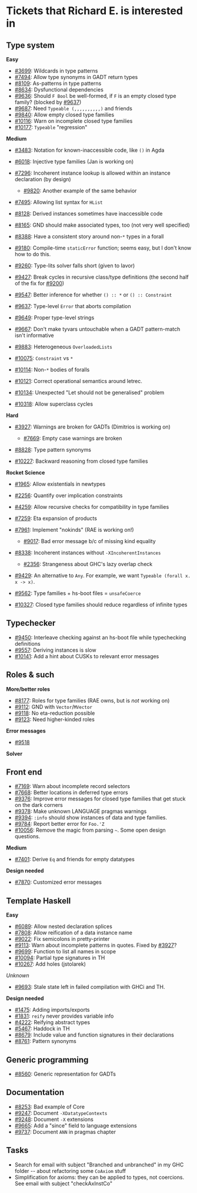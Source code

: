 # Tickets that Richard E. is interested in

## Type system

**Easy**

- [\#3699](https://gitlab.haskell.org//ghc/ghc/issues/3699): Wildcards in type patterns
- [\#7494](https://gitlab.haskell.org//ghc/ghc/issues/7494): Allow type synonyms in GADT return types
- [\#8109](https://gitlab.haskell.org//ghc/ghc/issues/8109): As-patterns in type patterns
- [\#8634](https://gitlab.haskell.org//ghc/ghc/issues/8634): Dysfunctional dependencies
- [\#9636](https://gitlab.haskell.org//ghc/ghc/issues/9636): Should `F Bool` be well-formed, if `F` is an empty closed type family? (blocked by [\#9637](https://gitlab.haskell.org//ghc/ghc/issues/9637))
- [\#9687](https://gitlab.haskell.org//ghc/ghc/issues/9687): Need `Typeable (,,,,,,,,,,)` and friends
- [\#9840](https://gitlab.haskell.org//ghc/ghc/issues/9840): Allow empty closed type families
- [\#10116](https://gitlab.haskell.org//ghc/ghc/issues/10116): Warn on incomplete closed type families
- [\#10177](https://gitlab.haskell.org//ghc/ghc/issues/10177): `Typeable` "regression"

**Medium**

- [\#3483](https://gitlab.haskell.org//ghc/ghc/issues/3483): Notation for known-inaccessible code, like `()` in Agda
- [\#6018](https://gitlab.haskell.org//ghc/ghc/issues/6018): Injective type families (Jan is working on)
- [\#7296](https://gitlab.haskell.org//ghc/ghc/issues/7296): Incoherent instance lookup is allowed within an instance declaration (by design)

  - [\#9820](https://gitlab.haskell.org//ghc/ghc/issues/9820): Another example of the same behavior
- [\#7495](https://gitlab.haskell.org//ghc/ghc/issues/7495): Allowing list syntax for `HList`
- [\#8128](https://gitlab.haskell.org//ghc/ghc/issues/8128): Derived instances sometimes have inaccessible code
- [\#8165](https://gitlab.haskell.org//ghc/ghc/issues/8165): GND should make associated types, too (not very well specified)
- [\#8388](https://gitlab.haskell.org//ghc/ghc/issues/8388): Have a consistent story around non-`*` types in a forall
- [\#9180](https://gitlab.haskell.org//ghc/ghc/issues/9180): Compile-time `staticError` function; seems easy, but I don't know how to do this.
- [\#9260](https://gitlab.haskell.org//ghc/ghc/issues/9260): Type-lits solver falls short (given to Iavor)
- [\#9427](https://gitlab.haskell.org//ghc/ghc/issues/9427): Break cycles in recursive class/type definitions (the second half of the fix for [\#9200](https://gitlab.haskell.org//ghc/ghc/issues/9200))
- [\#9547](https://gitlab.haskell.org//ghc/ghc/issues/9547): Better inference for whether `() :: *` or `() :: Constraint`
- [\#9637](https://gitlab.haskell.org//ghc/ghc/issues/9637): Type-level `Error` that aborts compilation
- [\#9649](https://gitlab.haskell.org//ghc/ghc/issues/9649): Proper type-level strings
- [\#9667](https://gitlab.haskell.org//ghc/ghc/issues/9667): Don't make tyvars untouchable when a GADT pattern-match isn't informative
- [\#9883](https://gitlab.haskell.org//ghc/ghc/issues/9883): Heterogeneous `OverloadedLists`
- [\#10075](https://gitlab.haskell.org//ghc/ghc/issues/10075): `Constraint` vs `*`
- [\#10114](https://gitlab.haskell.org//ghc/ghc/issues/10114): Non-`*` bodies of foralls
- [\#10121](https://gitlab.haskell.org//ghc/ghc/issues/10121): Correct operational semantics around letrec.
- [\#10134](https://gitlab.haskell.org//ghc/ghc/issues/10134): Unexpected "Let should not be generalised" problem 
- [\#10318](https://gitlab.haskell.org//ghc/ghc/issues/10318): Allow superclass cycles

**Hard**

- [\#3927](https://gitlab.haskell.org//ghc/ghc/issues/3927): Warnings are broken for GADTs (Dimitrios is working on)

  - [\#7669](https://gitlab.haskell.org//ghc/ghc/issues/7669): Empty case warnings are broken
- [\#8828](https://gitlab.haskell.org//ghc/ghc/issues/8828): Type pattern synonyms
- [\#10227](https://gitlab.haskell.org//ghc/ghc/issues/10227): Backward reasoning from closed type families

**Rocket Science**

- [\#1965](https://gitlab.haskell.org//ghc/ghc/issues/1965): Allow existentials in newtypes
- [\#2256](https://gitlab.haskell.org//ghc/ghc/issues/2256): Quantify over implication constraints
- [\#4259](https://gitlab.haskell.org//ghc/ghc/issues/4259): Allow recursive checks for compatibility in type families
- [\#7259](https://gitlab.haskell.org//ghc/ghc/issues/7259): Eta expansion of products
- [\#7961](https://gitlab.haskell.org//ghc/ghc/issues/7961): Implement "nokinds" (RAE is working on!)

  - [\#9017](https://gitlab.haskell.org//ghc/ghc/issues/9017): Bad error message b/c of missing kind equality
- [\#8338](https://gitlab.haskell.org//ghc/ghc/issues/8338): Incoherent instances without `-XIncoherentInstances`

  - [\#2356](https://gitlab.haskell.org//ghc/ghc/issues/2356): Strangeness about GHC's lazy overlap check
- [\#9429](https://gitlab.haskell.org//ghc/ghc/issues/9429): An alternative to `Any`. For example, we want `Typeable (forall x. x -> x)`.
- [\#9562](https://gitlab.haskell.org//ghc/ghc/issues/9562): Type families + hs-boot files = `unsafeCoerce`
- [\#10327](https://gitlab.haskell.org//ghc/ghc/issues/10327): Closed type families should reduce regardless of infinite types

## Typechecker

- [\#9450](https://gitlab.haskell.org//ghc/ghc/issues/9450): Interleave checking against an hs-boot file while typechecking definitions
- [\#9557](https://gitlab.haskell.org//ghc/ghc/issues/9557): Deriving instances is slow
- [\#10141](https://gitlab.haskell.org//ghc/ghc/issues/10141): Add a hint about CUSKs to relevant error messages

## Roles & such

**More/better roles**

- [\#8177](https://gitlab.haskell.org//ghc/ghc/issues/8177): Roles for type families (RAE owns, but is *not* working on)
- [\#9112](https://gitlab.haskell.org//ghc/ghc/issues/9112): GND with `Vector`/`MVector`
- [\#9118](https://gitlab.haskell.org//ghc/ghc/issues/9118): No eta-reduction possible
- [\#9123](https://gitlab.haskell.org//ghc/ghc/issues/9123): Need higher-kinded roles

**Error messages**

- [\#9518](https://gitlab.haskell.org//ghc/ghc/issues/9518)

**Solver**

## Front end

- [\#7169](https://gitlab.haskell.org//ghc/ghc/issues/7169): Warn about incomplete record selectors
- [\#7668](https://gitlab.haskell.org//ghc/ghc/issues/7668): Better locations in deferred type errors
- [\#9376](https://gitlab.haskell.org//ghc/ghc/issues/9376): Improve error messages for closed type families that get stuck on the dark corners
- [\#9378](https://gitlab.haskell.org//ghc/ghc/issues/9378): Make unknown LANGUAGE pragmas warnings
- [\#9394](https://gitlab.haskell.org//ghc/ghc/issues/9394): `:info` should show instances of data and type families.
- [\#9784](https://gitlab.haskell.org//ghc/ghc/issues/9784): Report better error for `Foo.'Z`
- [\#10056](https://gitlab.haskell.org//ghc/ghc/issues/10056): Remove the magic from parsing `~`. Some open design questions.

**Medium**

- [\#7401](https://gitlab.haskell.org//ghc/ghc/issues/7401): Derive `Eq` and friends for empty datatypes

**Design needed**

- [\#7870](https://gitlab.haskell.org//ghc/ghc/issues/7870): Customized error messages

## Template Haskell

**Easy**

- [\#6089](https://gitlab.haskell.org//ghc/ghc/issues/6089): Allow nested declaration splices
- [\#7808](https://gitlab.haskell.org//ghc/ghc/issues/7808): Allow reification of a data instance name
- [\#9022](https://gitlab.haskell.org//ghc/ghc/issues/9022): Fix semicolons in pretty-printer
- [\#9113](https://gitlab.haskell.org//ghc/ghc/issues/9113): Warn about incomplete patterns in quotes. Fixed by [\#3927](https://gitlab.haskell.org//ghc/ghc/issues/3927)?
- [\#9699](https://gitlab.haskell.org//ghc/ghc/issues/9699): Function to list all names in scope
- [\#10094](https://gitlab.haskell.org//ghc/ghc/issues/10094): Partial type signatures in TH
- [\#10267](https://gitlab.haskell.org//ghc/ghc/issues/10267): Add holes (jstolarek)

*Unknown*

- [\#9693](https://gitlab.haskell.org//ghc/ghc/issues/9693): Stale state left in failed compilation with GHCi and TH.

**Design needed**

- [\#1475](https://gitlab.haskell.org//ghc/ghc/issues/1475): Adding imports/exports
- [\#1831](https://gitlab.haskell.org//ghc/ghc/issues/1831): `reify` never provides variable info
- [\#4222](https://gitlab.haskell.org//ghc/ghc/issues/4222): Reifying abstract types
- [\#5467](https://gitlab.haskell.org//ghc/ghc/issues/5467): Haddock in TH
- [\#8679](https://gitlab.haskell.org//ghc/ghc/issues/8679): Include value and function signatures in their declarations
- [\#8761](https://gitlab.haskell.org//ghc/ghc/issues/8761): Pattern synonyms

## Generic programming

- [\#8560](https://gitlab.haskell.org//ghc/ghc/issues/8560): Generic representation for GADTs

## Documentation

- [\#8253](https://gitlab.haskell.org//ghc/ghc/issues/8253): Bad example of Core
- [\#9247](https://gitlab.haskell.org//ghc/ghc/issues/9247): Document `-XDatatypeContexts`
- [\#9248](https://gitlab.haskell.org//ghc/ghc/issues/9248): Document `-X` extensions
- [\#9665](https://gitlab.haskell.org//ghc/ghc/issues/9665): Add a "since" field to language extensions
- [\#9737](https://gitlab.haskell.org//ghc/ghc/issues/9737): Document `ANN` in pragmas chapter

## Tasks

- Search for email with subject "Branched and unbranched" in my GHC folder -- about refactoring some `CoAxiom` stuff
- Simplification for axioms: they can be applied to types, not coercions. See email with subject "checkAxInstCo"
